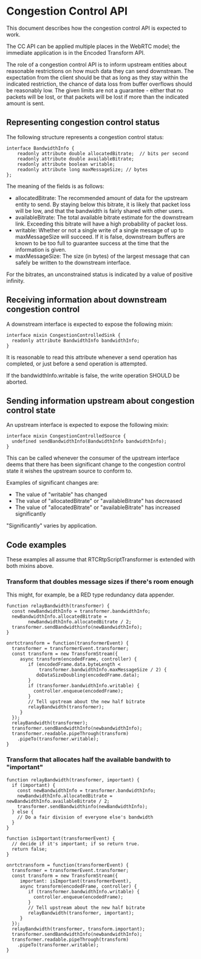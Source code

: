 # Congestion Control API

This document describes how the congestion control API is expected to work.

The CC API can be applied multiple places in the WebRTC model; the immediate
application is in the Encoded Transform API.


The role of a congestion control API is to inform upstream entities about
reasonable restrictions on how much data they can send downstream. The
expectation from the client should be that as long as they stay within the
indicated restriction, the chance of data loss from buffer overflows should be
reasonably low. The given limits are not a guarantee - either that no packets
will be lost, or that packets will be lost if more than the indicated amount is
sent.

## Representing congestion control status

The following structure represents a congestion control status:
```
interface BandwidthInfo {
    readonly attribute double allocatedBitrate;  // bits per second
    readonly attribute double availableBitrate;
    readonly attribute boolean writable;
    readonly attribute long maxMessageSize; // bytes
};
```
The meaning of the fields is as follows:

* allocatedBitrate: The recommended amount of data for the upstream entity to
  send. By staying below this bitrate, it is likely that packet loss will be
  low, and that the bandwidth is fairly shared with other users.
* availableBitrate: The total available bitrate estimate for the
  downstream link. Exceeding this bitrate will have a high probability of packet
  loss.
* writable: Whether or not a single write of a single message of up to
  maxMessageSize will succeed. If it is false, downstream buffers are known to
  be too full to guarantee success at the time that the information is given.
* maxMessageSize: The size (in bytes) of the largest message that can safely be
  written to the downstream interface.

For the bitrates, an unconstrained status is indicated by a value of positive
infinity.


## Receiving information about downstream congestion control

A downstream interface is expected to expose the following mixin:
```
interface mixin CongestionControlledSink {
  readonly attribute BandwidthInfo bandwidthInfo;
}
```
It is reasonable to read this attribute whenever a send operation has completed,
or just before a send operation is attempted.

If the bandwidthInfo.writable is false, the write operation SHOULD be aborted.

## Sending information upstream about congestion control state
An upstream interface is expected to expose the following mixin:
```
interface mixin CongestionControlledSource {
  undefined sendBandwidthInfo(BandwidthInfo bandwidthInfo);
}
```
This can be called whenever the consumer of the upstream interface deems that
there has been significant change to the congestion control state it wishes the
upstream source to conform to.

Examples of significant changes are:
* The value of "writable" has changed
* The value of "allocatedBitrate" or "availableBitrate" has decreased
* The value of "allocatedBitrate" or "availableBitrate" has increased
  significantly

"Significantly" varies by application.

## Code examples

These examples all assume that RTCRtpScriptTransformer is extended with both
mixins above.

### Transform that doubles message sizes if there's room enough
This might, for example, be a RED type redundancy data appender.

```
function relayBandwidth(transformer) {
  const newBandwidthInfo = transformer.bandwidthInfo;
  newBandwidthInfo.allocatedBitrate =
        newBandwidthInfo.allocatedBitrate / 2;
  transformer.sendBandwidthinfo(newBandwidthInfo);
}

onrtctransform = function(transformerEvent) {
  transformer = transformerEvent.transformer;
  const transform = new TransformStream({
     async transform(encodedFrame, controller) {
        if (encodedFrame.data.byteLength < 
            transformer.bandwidthInfo.maxMessageSize / 2) {
           doDataSizeDoubling(encodedFrame.data);
        }
        if (transformer.bandwidthInfo.writable) {
          controller.enqueue(encodedFrame);
        }
        // Tell upstream about the new half bitrate
        relayBandwidth(transformer);
     }
  });
  relayBandwidth(transformer);
  transformer.sendBandwidthInfo(newbandwidthInfo);
  transformer.readable.pipeThrough(transform)
    .pipeTo(transformer.writable);
}
```

### Transform that allocates half the available bandwith to "important"

```
function relayBandwidth(transformer, important) {
  if (important) {
    const newBandwidthInfo = transformer.bandwidthInfo;
    newBandwidthInfo.allocatedBitrate = newBandwidthInfo.availableBitrate / 2;
    transformer.sendBandwidthinfo(newBandwidthInfo);
  } else {
    // Do a fair division of everyone else's bandwidth
  }
}

function isImportant(transformerEvent) {
  // decide if it's important; if so return true.
  return false;
}

onrtctransform = function(transformerEvent) {
  transformer = transformerEvent.transformer;
  const transform = new TransformStream({
     important: isImportant(transformerEvent),
     async transform(encodedFrame, controller) {
        if (transformer.bandwidthInfo.writable) {
          controller.enqueue(encodedFrame);
        }
        // Tell upstream about the new half bitrate
        relayBandwidth(transformer, important);
     }
  });
  relayBandwidth(transformer, transform.important);
  transformer.sendBandwidthInfo(newbandwidthInfo);
  transformer.readable.pipeThrough(transform)
    .pipeTo(transformer.writable);
}
```


